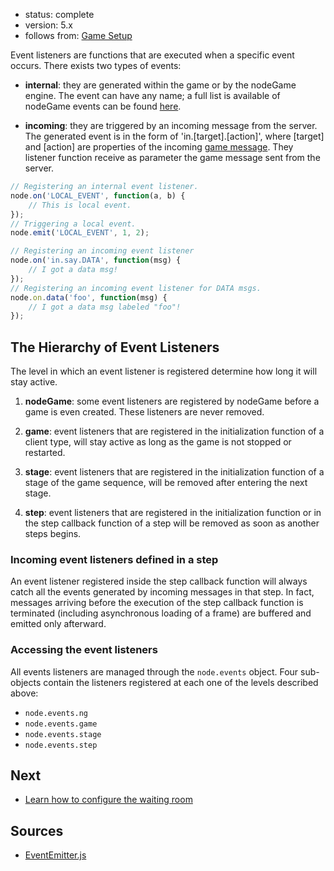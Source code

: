 - status: complete
- version: 5.x
- follows from: [Game Setup](Game-Setup-v5)

Event listeners are functions that are executed when a specific event
occurs. There exists two types of events:

- **internal**: they are generated within the game or by the nodeGame
    engine. The event can have any name; a full list is available of
    nodeGame events can be found [here](Events-v5).

- **incoming**: they are triggered by an incoming message from the
    server. The generated event is in the form of
    'in.[target].[action]', where [target] and [action] are properties
    of the incoming [game message](Game-Message-v5). They listener
    function receive as parameter the game message sent from the
    server.

```javascript
// Registering an internal event listener.
node.on('LOCAL_EVENT', function(a, b) {
    // This is local event.
});
// Triggering a local event.
node.emit('LOCAL_EVENT', 1, 2);

// Registering an incoming event listener
node.on('in.say.DATA', function(msg) {
    // I got a data msg!
});
// Registering an incoming event listener for DATA msgs.
node.on.data('foo', function(msg) {
    // I got a data msg labeled "foo"!
});
```

## The Hierarchy of Event Listeners

The level in which an event listener is registered determine how long
it will stay active.

1. **nodeGame**: some event listeners are registered by nodeGame
before a game is even created. These listeners are never removed.

2. **game**: event listeners that are registered in the initialization
function of a client type, will stay active as long as the game is not
stopped or restarted.

3. **stage**: event listeners that are registered in the
initialization function of a stage of the game sequence, will be
removed after entering the next stage.

4. **step**: event listeners that are registered in the initialization
function or in the step callback function of a step will be removed as
soon as another steps begins.

### Incoming event listeners defined in a step

An event listener registered inside the step callback function will
always catch all the events generated by incoming messages in that
step. In fact, messages arriving before the execution of the step
callback function is terminated (including asynchronous loading of a
frame) are buffered and emitted only afterward.

### Accessing the event listeners

All events listeners are managed through the `node.events`
object. Four sub-objects contain the listeners registered at each one
of the levels described above:

* `node.events.ng`
* `node.events.game`
* `node.events.stage`
* `node.events.step`

## Next

* [Learn how to configure the waiting room](Waiting-Room-v5)

## Sources

* [EventEmitter.js](https://github.com/nodeGame/nodegame-client/blob/master/lib/core/EventEmitter.js)
